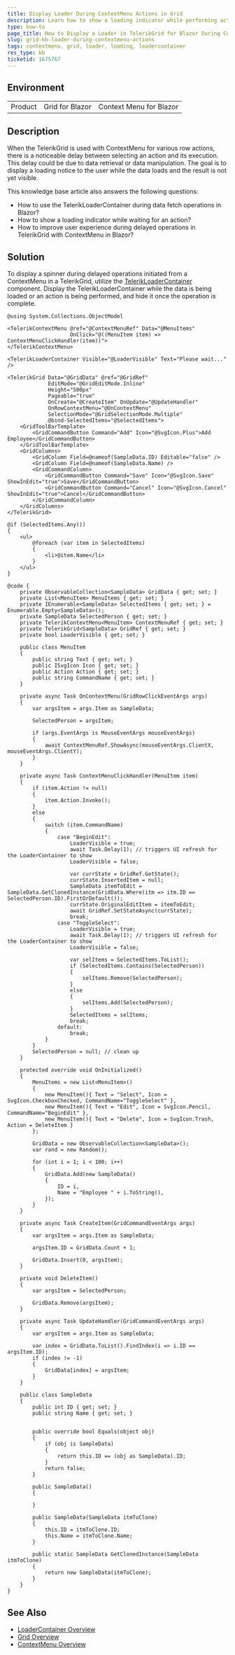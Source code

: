 ```yaml
---
title: Display Loader During ContextMenu Actions in Grid
description: Learn how to show a loading indicator while performing actions from a ContextMenu in a Telerik Grid for Blazor.
type: how-to
page_title: How to Display a Loader in TelerikGrid for Blazor During ContextMenu Actions
slug: grid-kb-loader-during-contextmenu-actions
tags: contextmenu, grid, loader, loading, loadercontainer
res_type: kb
ticketid: 1675767
---
```


## Environment

<table>
    <tbody>
        <tr>
            <td>Product</td>
            <td>Grid for Blazor</td>
            <td>Context Menu for Blazor</td>
        </tr>
    </tbody>
</table>

## Description

When the TelerikGrid is used with ContextMenu for various row actions, there is a noticeable delay between selecting an action and its execution. This delay could be due to data retrieval or data manipulation. The goal is to display a loading notice to the user while the data loads and the result is not yet visible.

This knowledge base article also answers the following questions:
- How to use the TelerikLoaderContainer during data fetch operations in Blazor?
- How to show a loading indicator while waiting for an action?
- How to improve user experience during delayed operations in TelerikGrid with ContextMenu in Blazor?

## Solution

To display a spinner during delayed operations initiated from a ContextMenu in a TelerikGrid, utilize the [TelerikLoaderContainer](slug://loadercontainer-overview) component. Display the TelerikLoaderContainer while the data is being loaded or an action is being performed, and hide it once the operation is complete.

````RAZOR
@using System.Collections.ObjectModel

<TelerikContextMenu @ref="@ContextMenuRef" Data="@MenuItems"
                    OnClick="@((MenuItem item) => ContextMenuClickHandler(item))">
</TelerikContextMenu>

<TelerikLoaderContainer Visible="@LoaderVisible" Text="Please wait..." />

<TelerikGrid Data="@GridData" @ref="@GridRef"
             EditMode="@GridEditMode.Inline"
             Height="500px"
             Pageable="true"
             OnCreate="@CreateItem" OnUpdate="@UpdateHandler"
             OnRowContextMenu="@OnContextMenu"
             SelectionMode="@GridSelectionMode.Multiple"
             @bind-SelectedItems="@SelectedItems">
    <GridToolBarTemplate>
        <GridCommandButton Command="Add" Icon="@SvgIcon.Plus">Add Employee</GridCommandButton>
    </GridToolBarTemplate>
    <GridColumns>
        <GridColumn Field=@nameof(SampleData.ID) Editable="false" />
        <GridColumn Field=@nameof(SampleData.Name) />
        <GridCommandColumn>
            <GridCommandButton Command="Save" Icon="@SvgIcon.Save" ShowInEdit="true">Save</GridCommandButton>
            <GridCommandButton Command="Cancel" Icon="@SvgIcon.Cancel" ShowInEdit="true">Cancel</GridCommandButton>
        </GridCommandColumn>
    </GridColumns>
</TelerikGrid>

@if (SelectedItems.Any())
{
    <ul>
        @foreach (var item in SelectedItems)
        {
            <li>@item.Name</li>
        }
    </ul>
}

@code {
    private ObservableCollection<SampleData> GridData { get; set; }
    private List<MenuItem> MenuItems { get; set; }
    private IEnumerable<SampleData> SelectedItems { get; set; } = Enumerable.Empty<SampleData>();
    private SampleData SelectedPerson { get; set; }
    private TelerikContextMenu<MenuItem> ContextMenuRef { get; set; }
    private TelerikGrid<SampleData> GridRef { get; set; }
    private bool LoaderVisible { get; set; }

    public class MenuItem
    {
        public string Text { get; set; }
        public ISvgIcon Icon { get; set; }
        public Action Action { get; set; }
        public string CommandName { get; set; }
    }

    private async Task OnContextMenu(GridRowClickEventArgs args)
    {
        var argsItem = args.Item as SampleData;

        SelectedPerson = argsItem;

        if (args.EventArgs is MouseEventArgs mouseEventArgs)
        {
            await ContextMenuRef.ShowAsync(mouseEventArgs.ClientX, mouseEventArgs.ClientY);
        }
    }

    private async Task ContextMenuClickHandler(MenuItem item)
    {
        if (item.Action != null)
        {
            item.Action.Invoke();
        }
        else
        {
            switch (item.CommandName)
            {
                case "BeginEdit":
                    LoaderVisible = true;
                    await Task.Delay(1); // triggers UI refresh for the LoaderContainer to show
                    LoaderVisible = false;

                    var currState = GridRef.GetState();
                    currState.InsertedItem = null;
                    SampleData itemToEdit = SampleData.GetClonedInstance(GridData.Where(itm => itm.ID == SelectedPerson.ID).FirstOrDefault());
                    currState.OriginalEditItem = itemToEdit;
                    await GridRef.SetStateAsync(currState);
                    break;
                case "ToggleSelect":
                    LoaderVisible = true;
                    await Task.Delay(1); // triggers UI refresh for the LoaderContainer to show
                    LoaderVisible = false;

                    var selItems = SelectedItems.ToList();
                    if (SelectedItems.Contains(SelectedPerson))
                    {
                        selItems.Remove(SelectedPerson);
                    }
                    else
                    {
                        selItems.Add(SelectedPerson);
                    }
                    SelectedItems = selItems;
                    break;
                default:
                    break;
            }
        }
        SelectedPerson = null; // clean up
    }

    protected override void OnInitialized()
    {
        MenuItems = new List<MenuItem>()
        {
            new MenuItem(){ Text = "Select", Icon = SvgIcon.CheckboxChecked, CommandName="ToggleSelect" },
            new MenuItem(){ Text = "Edit", Icon = SvgIcon.Pencil, CommandName="BeginEdit" },
            new MenuItem(){ Text = "Delete", Icon = SvgIcon.Trash, Action = DeleteItem }
        };

        GridData = new ObservableCollection<SampleData>();
        var rand = new Random();

        for (int i = 1; i < 100; i++)
        {
            GridData.Add(new SampleData()
            {
                ID = i,
                Name = "Employee " + i.ToString(),
            });
        }
    }

    private async Task CreateItem(GridCommandEventArgs args)
    {
        var argsItem = args.Item as SampleData;

        argsItem.ID = GridData.Count + 1;

        GridData.Insert(0, argsItem);
    }

    private void DeleteItem()
    {
        var argsItem = SelectedPerson;

        GridData.Remove(argsItem);
    }

    private async Task UpdateHandler(GridCommandEventArgs args)
    {
        var argsItem = args.Item as SampleData;

        var index = GridData.ToList().FindIndex(i => i.ID == argsItem.ID);
        if (index != -1)
        {
            GridData[index] = argsItem;
        }
    }

    public class SampleData
    {
        public int ID { get; set; }
        public string Name { get; set; }


        public override bool Equals(object obj)
        {
            if (obj is SampleData)
            {
                return this.ID == (obj as SampleData).ID;
            }
            return false;
        }

        public SampleData()
        {

        }

        public SampleData(SampleData itmToClone)
        {
            this.ID = itmToClone.ID;
            this.Name = itmToClone.Name;
        }

        public static SampleData GetClonedInstance(SampleData itmToClone)
        {
            return new SampleData(itmToClone);
        }
    }
}
````

## See Also

* [LoaderContainer Overview](slug://loadercontainer-overview)
* [Grid Overview](slug://grid-overview)
* [ContextMenu Overview](slug://contextmenu-overview)
